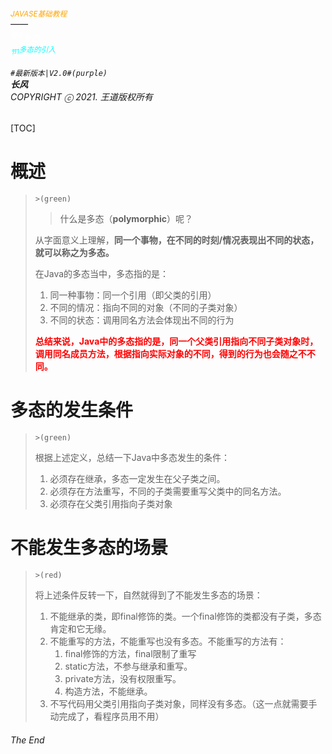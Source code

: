 ###### <sub><font color = orange>JAVASE基础教程</font></sub><br />——<br /><sup><font color=white>卷4</font></sup><font color=white>多态</font><br/><sup><sub><font color=cyan>节1</font></sub><font color=cyan>多态的引入</font></sup><br/><br/>	``#最新版本|V2.0#(purple) ``<br/>**长风**<br/>*COPYRIGHT ⓒ 2021. 王道版权所有*

[TOC]

# 概述

> `>(green)`
>
> > 什么是多态（**polymorphic**）呢？
>
> 从字面意义上理解，**同一个事物，在不同的时刻/情况表现出不同的状态，就可以称之为多态。**
>
> 在Java的多态当中，多态指的是：
>
> 1. 同一种事物：同一个引用（即父类的引用）
> 2. 不同的情况：指向不同的对象（不同的子类对象）
> 3. 不同的状态：调用同名方法会体现出不同的行为
>
>  <font color=red>**总结来说，Java中的多态指的是，同一个父类引用指向不同子类对象时，调用同名成员方法，根据指向实际对象的不同，得到的行为也会随之不不同。**</font>
>

# 多态的发生条件

> `>(green)`
>
> 根据上述定义，总结一下Java中多态发生的条件：
>
> 1. 必须存在继承，多态一定发生在父子类之间。
> 2. 必须存在方法重写，不同的子类需要重写父类中的同名方法。
> 3. 必须存在父类引用指向子类对象

# 不能发生多态的场景

> `>(red)`
>
> 将上述条件反转一下，自然就得到了不能发生多态的场景：
>
> 1. 不能继承的类，即final修饰的类。一个final修饰的类都没有子类，多态肯定和它无缘。
> 2. 不能重写的方法，不能重写也没有多态。不能重写的方法有：
>    1. final修饰的方法，final限制了重写
>    2. static方法，不参与继承和重写。
>    3. private方法，没有权限重写。
>    4. 构造方法，不能继承。
> 3. 不写代码用父类引用指向子类对象，同样没有多态。（这一点就需要手动完成了，看程序员用不用）

###### The End
